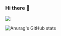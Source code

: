 ### Hi there 👋
<a href="https://velog.io/@asbazq" target="_blank"><img src="https://img.shields.io/badge/Velog-20C997?style=flat-square&logo=Velog&logoColor=white"/></a>

<!--
**asbazq/asbazq** is a ✨ _special_ ✨ repository because its `README.md` (this file) appears on your GitHub profile.

Here are some ideas to get you started:

- 🔭 I’m currently working on ...
- 🌱 I’m currently learning ...
- 👯 I’m looking to collaborate on ...
- 🤔 I’m looking for help with ...
- 💬 Ask me about ...
- 📫 How to reach me: ...
- 😄 Pronouns: ...
- ⚡ Fun fact: ...
-->
![Anurag's GitHub stats](https://github-readme-stats.vercel.app/api?username=asbazq&show_icons=true&theme=radical)
